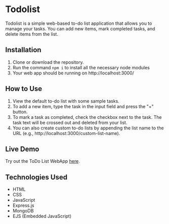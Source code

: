# Todolist

Todolist is a simple web-based to-do list application that allows you to manage your tasks. You can add new items, mark completed tasks, and delete items from the list.

## Installation

1. Clone or download the repository.
2. Run the command `npm i` to install all the necessary node modules
3. Your web app should be running on http://localhost:3000/

## How to Use

1. View the default to-do list with some sample tasks.
2. To add a new item, type the task in the input field and press the "+" button.
3. To mark a task as completed, check the checkbox next to the task. The task text will be crossed out and deleted from your list.
5. You can also create custom to-do lists by appending the list name to the URL (e.g., http://localhost:3000/custom-list-name).

## Live Demo

Try out the ToDo List WebApp [here](https://fine-lab-coat-fish.cyclic.app/).

## Technologies Used

- HTML
- CSS
- JavaScript
- Express.js
- MongoDB
- EJS (Embedded JavaScript)
